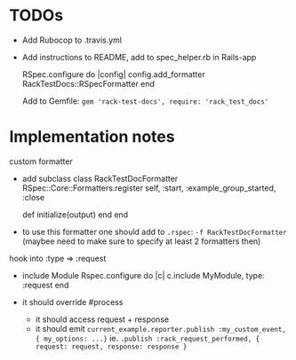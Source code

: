# TODOs

* Add Rubocop to .travis.yml
* Add instructions to README, add to spec_helper.rb in Rails-app

  RSpec.configure do |config|
    config.add_formatter RackTestDocs::RSpecFormatter
  end

  Add to Gemfile: `gem 'rack-test-docs', require: 'rack_test_docs'`


# Implementation notes

custom formatter
- add subclass
  class RackTestDocFormatter
    RSpec::Core::Formatters.register self, :start, :example_group_started, :close

    def initialize(output)
    end
  end
- to use this formatter one should add to `.rspec`: `-f RackTestDocFormatter` (maybee need to make sure to specify at least 2 formatters then)

hook into :type => :request
- include Module
  Rspec.configure do |c|
    c.include MyModule, type: :request
  end

- it should override #process
  - it should access request + response
  - it should emit `current_example.reporter.publish :my_custom_event, { my_options: ...}` ie. `.publish :rack_request_performed, { request: request, response: response }`